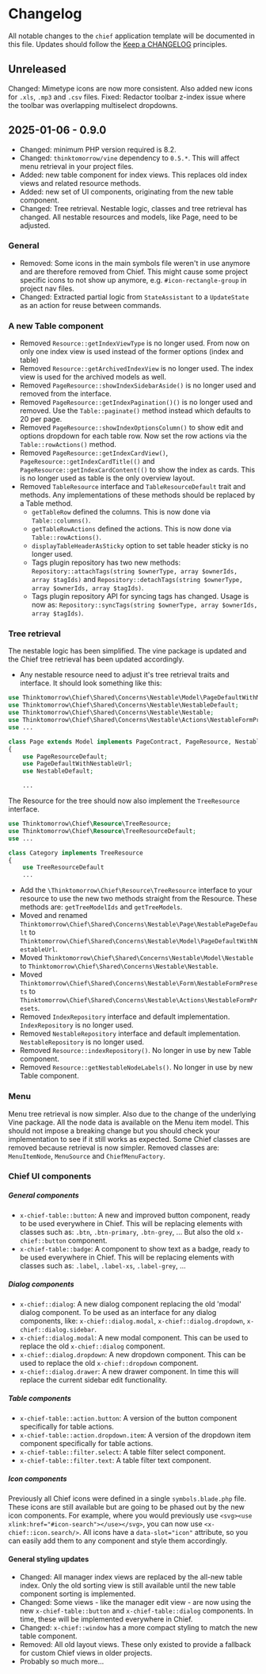 # Changelog

All notable changes to the `chief` application template will be documented in this file. Updates should follow
the [Keep a CHANGELOG](http://keepachangelog.com/)
principles.

## Unreleased

Changed: Mimetype icons are now more consistent. Also added new icons for `.xls`, `.mp3` and `.csv` files.
Fixed: Redactor toolbar z-index issue where the toolbar was overlapping multiselect dropdowns.

## 2025-01-06 - 0.9.0

- Changed: minimum PHP version required is 8.2.
- Changed: `thinktomorrow/vine` dependency to `0.5.*`. This will affect menu retrieval in your project files.
- Added: new table component for index views. This replaces old index views and related resource methods.
- Added: new set of UI components, originating from the new table component.
- Changed: Tree retrieval. Nestable logic, classes and tree retrieval has changed. All nestable resources and models, like Page, need to be adjusted.

### General

- Removed: Some icons in the main symbols file weren't in use anymore and are therefore removed from Chief. This might
  cause some project specific icons to not show up anymore, e.g. `#icon-rectangle-group` in project nav files.
- Changed: Extracted partial logic from `StateAssistant` to a `UpdateState` as an action for reuse between commands.

### A new Table component

- Removed `Resource::getIndexViewType` is no longer used. From now on only one index view is used instead of the former
  options (index and table)
- Removed `Resource::getArchivedIndexView` is no longer used. The index view is used for the archived models as well.
- Removed `PageResource::showIndexSidebarAside()` is no longer used and removed from the interface.
- Removed `PageResource::getIndexPagination()()` is no longer used and removed. Use the `Table::paginate()` method
  instead which defaults to 20 per page.
- Removed `PageResource::showIndexOptionsColumn()` to show edit and options dropdown for each table row. Now set the row
  actions via the `Table::rowActions()` method.
- Removed `PageResource::getIndexCardView()`, `PageResource::getIndexCardTitle(()` and
  `PageResource::getIndexCardContent(()` to show the index as cards. This is no longer used as table is the only
  overview layout.
- Removed `TableResource` interface and `TableResourceDefault` trait and methods. Any implementations of these methods
  should be replaced by a Table method.
    - `getTableRow` defined the columns. This is now done via `Table::columns()`.
    - `getTableRowActions` defined the actions. This is now done via `Table::rowActions()`.
    - `displayTableHeaderAsSticky` option to set table header sticky is no longer used.
    - Tags plugin repository has two new methods:
      `Repository::attachTags(string $ownerType, array $ownerIds, array $tagIds)` and
      `Repository::detachTags(string $ownerType, array $ownerIds, array $tagIds)`.
    - Tags plugin repository API for syncing tags has changed. Usage is now as:
      `Repository::syncTags(string $ownerType, array $ownerIds, array $tagIds)`.

### Tree retrieval

The nestable logic has been simplified. The vine package is updated and the Chief tree retrieval has been updated
accordingly.

- Any nestable resource need to adjust it's tree retrieval traits and interface. It should look something like this:

```php
use Thinktomorrow\Chief\Shared\Concerns\Nestable\Model\PageDefaultWithNestableUrl;
use Thinktomorrow\Chief\Shared\Concerns\Nestable\NestableDefault;
use Thinktomorrow\Chief\Shared\Concerns\Nestable\Nestable;
use Thinktomorrow\Chief\Shared\Concerns\Nestable\Actions\NestableFormPresets;
use ...

class Page extends Model implements PageContract, PageResource, Nestable
{
    use PageResourceDefault;
    use PageDefaultWithNestableUrl;
    use NestableDefault;

    ...
```

The Resource for the tree should now also implement the `TreeResource` interface.

```php
use Thinktomorrow\Chief\Resource\TreeResource;
use Thinktomorrow\Chief\Resource\TreeResourceDefault;
use ...

class Category implements TreeResource
{
    use TreeResourceDefault
    ...
```

- Add the `\Thinktomorrow\Chief\Resource\TreeResource` interface to your resource to use the new two methods straight
  from the Resource. These methods are: `getTreeModelIds` and `getTreeModels`.
- Moved and renamed `Thinktomorrow\Chief\Shared\Concerns\Nestable\Page\NestablePageDefault` to
  `Thinktomorrow\Chief\Shared\Concerns\Nestable\Model\PageDefaultWithNestableUrl`.
- Moved `Thinktomorrow\Chief\Shared\Concerns\Nestable\Model\Nestable` to
  `Thinktomorrow\Chief\Shared\Concerns\Nestable\Nestable`.
- Moved `Thinktomorrow\Chief\Shared\Concerns\Nestable\Form\NestableFormPresets` to
  `Thinktomorrow\Chief\Shared\Concerns\Nestable\Actions\NestableFormPresets`.
- Removed `IndexRepository` interface and default implementation. `IndexRepository` is no longer used.
- Removed `NestableRepository` interface and default implementation. `NestableRepository` is no longer used.
- Removed `Resource::indexRepository()`. No longer in use by new Table component.
- Removed `Resource::getNestableNodeLabels()`. No longer in use by new Table component.

### Menu

Menu tree retrieval is now simpler. Also due to the change of the underlying Vine package. All the node data is available on the Menu item model.
This should not impose a breaking change but you should check your implementation to see if it still works as expected.
Some Chief classes are removed because retrieval is now simpler. Removed classes are: `MenuItemNode`, `MenuSource` and `ChiefMenuFactory`.

### Chief UI components

##### General components

- `x-chief-table::button`: A new and improved button component, ready to be used everywhere in Chief. This will be replacing elements with classes such as: `.btn`, `.btn-primary`, `.btn-grey`, ... But also the old `x-chief::button` component.
- `x-chief-table::badge`: A component to show text as a badge, ready to be used everywhere in Chief. This will be replacing elements with classes such as: `.label`, `.label-xs`, `.label-grey`, ...

##### Dialog components

- `x-chief::dialog`: A new dialog component replacing the old 'modal' dialog component. To be used as an interface for any dialog components, like: `x-chief::dialog.modal`, `x-chief::dialog.dropdown`, `x-chief::dialog.sidebar`.
- `x-chief::dialog.modal`: A new modal component. This can be used to replace the old `x-chief::dialog` component.
- `x-chief::dialog.dropdown`: A new dropdown component. This can be used to replace the old `x-chief::dropdown` component.
- `x-chief::dialog.drawer`: A new drawer component. In time this will replace the current sidebar edit functionality.

##### Table components

- `x-chief-table::action.button`: A version of the button component specifically for table actions.
- `x-chief-table::action.dropdown.item`: A version of the dropdown item component specifically for table actions.
- `x-chief-table::filter.select`: A table filter select component.
- `x-chief-table::filter.text`: A table filter text component.

##### Icon components

Previously all Chief icons were defined in a single `symbols.blade.php` file. These icons are still available but are going to be phased out by the new icon components. For example, where you would previously use `<svg><use xlink:href="#icon-search"></use></svg>`, you can now use `<x-chief::icon.search/>`. All icons have a `data-slot="icon"` attribute, so you can easily add them to any component and style them accordingly.

#### General styling updates

- Changed: All manager index views are replaced by the all-new table index. Only the old sorting view is still available until the new table component sorting is implemented.
- Changed: Some views - like the manager edit view - are now using the new `x-chief-table::button` and `x-chief-table::dialog` components. In time, these will be implemented everywhere in Chief.
- Changed: `x-chief::window` has a more compact styling to match the new table component.
- Removed: All old layout views. These only existed to provide a fallback for custom Chief views in older projects.
- Probably so much more...
